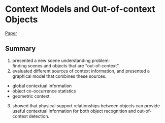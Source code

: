 
# Context Models and Out-of-context Objects
  
[Paper](https://people.csail.mit.edu/myungjin/publications/outOfContext.pdf)
  
## Summary
1. presented a new scene understanding problem:  
finding scenes and objects that are "out-of-context".  
2. evaluated different sources of context information, and presented a graphical model that combines these sources.  
* global contextual information
* object co-occurrence statistics
* geometric context
3. showed that physical support relationships between objects can provide useful contextual information for both object recognition and out-of-context detection.  
